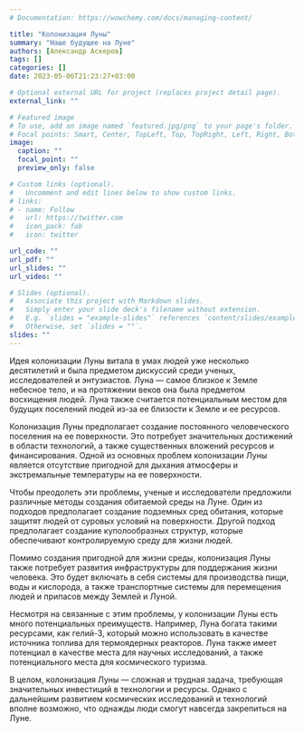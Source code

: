 ```yaml
---
# Documentation: https://wowchemy.com/docs/managing-content/

title: "Колонизация Луны"
summary: "Наше будущее на Луне"
authors: [Александр Аскеров]
tags: []
categories: []
date: 2023-05-06T21:23:27+03:00

# Optional external URL for project (replaces project detail page).
external_link: ""

# Featured image
# To use, add an image named `featured.jpg/png` to your page's folder.
# Focal points: Smart, Center, TopLeft, Top, TopRight, Left, Right, BottomLeft, Bottom, BottomRight.
image:
  caption: ""
  focal_point: ""
  preview_only: false

# Custom links (optional).
#   Uncomment and edit lines below to show custom links.
# links:
# - name: Follow
#   url: https://twitter.com
#   icon_pack: fab
#   icon: twitter

url_code: ""
url_pdf: ""
url_slides: ""
url_video: ""

# Slides (optional).
#   Associate this project with Markdown slides.
#   Simply enter your slide deck's filename without extension.
#   E.g. `slides = "example-slides"` references `content/slides/example-slides.md`.
#   Otherwise, set `slides = ""`.
slides: ""
---
```


Идея колонизации Луны витала в умах людей уже несколько десятилетий и была предметом дискуссий среди ученых, исследователей и энтузиастов. Луна — самое близкое к Земле небесное тело, и на протяжении веков она была предметом восхищения людей. Луна также считается потенциальным местом для будущих поселений людей из-за ее близости к Земле и ее ресурсов.

Колонизация Луны предполагает создание постоянного человеческого поселения на ее поверхности. Это потребует значительных достижений в области технологий, а также существенных вложений ресурсов и финансирования. Одной из основных проблем колонизации Луны является отсутствие пригодной для дыхания атмосферы и экстремальные температуры на ее поверхности.

Чтобы преодолеть эти проблемы, ученые и исследователи предложили различные методы создания обитаемой среды на Луне. Один из подходов предполагает создание подземных сред обитания, которые защитят людей от суровых условий на поверхности. Другой подход предполагает создание куполообразных структур, которые обеспечивают контролируемую среду для жизни людей.

Помимо создания пригодной для жизни среды, колонизация Луны также потребует развития инфраструктуры для поддержания жизни человека. Это будет включать в себя системы для производства пищи, воды и кислорода, а также транспортные системы для перемещения людей и припасов между Землей и Луной.

Несмотря на связанные с этим проблемы, у колонизации Луны есть много потенциальных преимуществ. Например, Луна богата такими ресурсами, как гелий-3, который можно использовать в качестве источника топлива для термоядерных реакторов. Луна также имеет потенциал в качестве места для научных исследований, а также потенциального места для космического туризма.

В целом, колонизация Луны — сложная и трудная задача, требующая значительных инвестиций в технологии и ресурсы. Однако с дальнейшим развитием космических исследований и технологий вполне возможно, что однажды люди смогут навсегда закрепиться на Луне.
